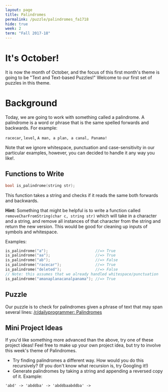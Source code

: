 ```yaml
---
layout: page
title: Palindromes
permalink: /puzzle/palindromes_fa1718
hide: true
week: 2
term: "Fall 2017-18"
---
```

# It's October!
It is now the month of October, and the focus of this first month's theme is going to be "Text and Text-based Puzzles!" Welcome to our first set of puzzles in this theme.

# Background
Today, we are going to work with something called a palindrome. A palindrome is a word or phrase that is the same spelled forwards and backwards. For example:

`racecar`, `level`, `A man, a plan, a canal, Panama!`

Note that we ignore whitespace, punctuation and case-sensitivity in our particular examples, however, you can decided to handle it any way you like!.

## Functions to Write

```c++
bool is_palindrome(string str);
```

This function takes a string and checks if it reads the same both forwards and backwards.

**Hint:** Something that might be helpful is to write a function called `removeCharFromString(char c, string str)` which will take in a character and a string, and remove all instances of that character from the string and return the new version. This would be good for cleaning up inputs of symbols and whitespace.

Examples:

```c++
is_palindrome("a");                     //=> True
is_palindrome("aa");                    //=> True
is_palindrome("ab");                    //=> False
is_palindrome("racecar");               //=> True
is_palindrome("deleted");               //=> False
// Note: this assumes that we already handled whitespace/punctuation
is_palindrome("amanaplanacanalpanama"); //=> True
```

## Puzzle

Our puzzle is to check for palindromes given a phrase of text that may span
several lines: [/r/dailyprogrammer: Palindromes](https://www.reddit.com/r/dailyprogrammer/comments/3kx6oh/20150914_challenge_232_easy_palindromes/)

## Mini Project Ideas

If you'd like something more advanced than the above, try one of these project ideas! Feel free to make up your own project idea, but try to involve this week's theme of Palindromes.

* Try finding palindromes a different way. How would you do this recursively? (If you don't know what recursion is, try Googling it!)
* Generate palindromes by taking a string and appending a reversed copy of it. Example:

```
'abd' -> 'abddba' -> 'abddbaabddba' ->
```
